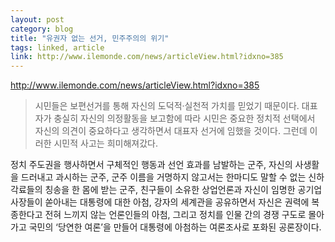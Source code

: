 ```yaml
---
layout: post
category: blog
title: "유권자 없는 선거, 민주주의의 위기"
tags: linked, article
link: http://www.ilemonde.com/news/articleView.html?idxno=385
---
```


http://www.ilemonde.com/news/articleView.html?idxno=385


> 시민들은 보편선거를 통해 자신의 도덕적·실천적 가치를 믿었기 때문이다. 대표자가 충실히 자신의 의정활동을 보고함에 따라 시민은 중요한 정치적 선택에서 자신의 의견이 중요하다고 생각하면서 대표자 선거에 임했을 것이다. 그런데 이러한 시민적 사고는 희미해져갔다.

​정치 주도권을 행사하면서 구체적인 행동과 선언 효과를 남발하는 군주, 자신의 사생활을 드러내고 과시하는 군주, 군주 이름을 거명하지 않고서는 한마디도 말할 수 없는 신하 각료들의 칭송을 한 몸에 받는 군주, 친구들이 소유한 상업언론과 자신이 임명한 공기업 사장들이 쏟아내는 대통령에 대한 아첨, 강자의 세계관을 공유하면서 자신은 권력에 복종한다고 전혀 느끼지 않는 언론인들의 아첨, 그리고 정치를 인물 간의 경쟁 구도로 몰아가고 국민의 ‘당연한 여론’을 만들어 대통령에 아첨하는 여론조사로 포화된 공론장이다.
